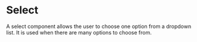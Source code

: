 # Select

A select component allows the user to choose one option from a dropdown list. It is used when there are many options to choose from.